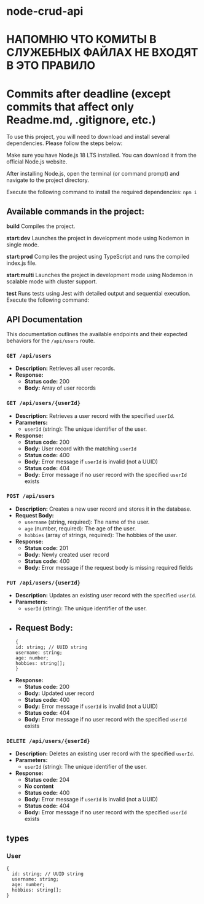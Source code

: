 # node-crud-api
# НАПОМНЮ ЧТО КОМИТЫ В СЛУЖЕБНЫХ ФАЙЛАХ НЕ ВХОДЯТ В ЭТО ПРАВИЛО
# Commits after deadline (except commits that affect only Readme.md, .gitignore, etc.) 

To use this project, you will need to download and install several dependencies. Please follow the steps below:

Make sure you have Node.js 18 LTS installed. You can download it from the official Node.js website.

After installing Node.js, open the terminal (or command prompt) and navigate to the project directory.

Execute the following command to install the required dependencies:
```npm i```

## Available commands in the project:
**build** Compiles the project.

**start:dev** Launches the project in development mode using Nodemon in single mode.

**start:prod** Compiles the project using TypeScript and runs the compiled index.js file.

**start:multi** Launches the project in development mode using Nodemon in scalable mode with cluster support.

**test** Runs tests using Jest with detailed output and sequential execution. Execute the following command:

## API Documentation

This documentation outlines the available endpoints and their expected behaviors for the `/api/users` route.

### `GET /api/users`

- **Description:** Retrieves all user records.
- **Response:**
  - **Status code:** 200
  - **Body:** Array of user records

### `GET /api/users/{userId}`

- **Description:** Retrieves a user record with the specified `userId`.
- **Parameters:**
  - `userId` (string): The unique identifier of the user.
- **Response:**
  - **Status code:** 200
  - **Body:** User record with the matching `userId`
  - **Status code:** 400
  - **Body:** Error message if `userId` is invalid (not a UUID)
  - **Status code:** 404
  - **Body:** Error message if no user record with the specified `userId` exists

### `POST /api/users`

- **Description:** Creates a new user record and stores it in the database.
- **Request Body:**
  - `username` (string, required): The name of the user.
  - `age` (number, required): The age of the user.
  - `hobbies` (array of strings, required): The hobbies of the user.
- **Response:**
  - **Status code:** 201
  - **Body:** Newly created user record
  - **Status code:** 400
  - **Body:** Error message if the request body is missing required fields

### `PUT /api/users/{userId}`

- **Description:** Updates an existing user record with the specified `userId`.
- **Parameters:**
  - `userId` (string): The unique identifier of the user.
- **Request Body:**
  - 
    ```
    {
    id: string; // UUID string
    username: string;
    age: number;
    hobbies: string[];
    }
    ```
- **Response:**
  - **Status code:** 200
  - **Body:** Updated user record
  - **Status code:** 400
  - **Body:** Error message if `userId` is invalid (not a UUID)
  - **Status code:** 404
  - **Body:** Error message if no user record with the specified `userId` exists

### `DELETE /api/users/{userId}`

- **Description:** Deletes an existing user record with the specified `userId`.
- **Parameters:**
  - `userId` (string): The unique identifier of the user.
- **Response:**
  - **Status code:** 204
  - **No content**
  - **Status code:** 400
  - **Body:** Error message if `userId` is invalid (not a UUID)
  - **Status code:** 404
  - **Body:** Error message if no user record with the specified `userId` exists

## types

### User
```
{
  id: string; // UUID string
  username: string;
  age: number;
  hobbies: string[];
}
```
